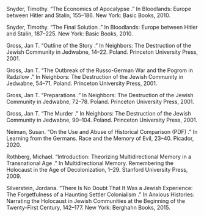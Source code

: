 Snyder, Timothy. “The Economics of Apocalypse .” In Bloodlands: Europe between Hitler and Stalin, 155–186. New York: Basic Books, 2010. 

Snyder, Timothy. “The Final Solution .” In Bloodlands: Europe between Hitler and Stalin, 187–225. New York: Basic Books, 2010.

Gross, Jan T. “Outline of the Story .” In Neighbors: The Destruction of the Jewish Community in Jedwabne, 14–22. Poland. Princeton University Press, 2001. 

Gross, Jan T. “The Outbreak of the Russo-German War and the Pogrom in Radzilow .” In Neighbors: The Destruction of the Jewish Community in Jedwabne, 54–71. Poland. Princeton University Press, 2001.

Gross, Jan T. “Preparations .” In Neighbors: The Destruction of the Jewish Community in Jedwabne, 72–78. Poland. Princeton University Press, 2001.

Gross, Jan T. “The Murder .” In Neighbors: The Destruction of the Jewish Community in Jedwabne, 90–104. Poland. Princeton University Press, 2001.

Neiman, Susan. “On the Use and Abuse of Historical Comparison (PDF) .” In Learning from the Germans. Race and the Memory of Evil, 23–40. Picador, 2020. 

Rothberg, Michael. “Introduction: Theorizing Multidirectional Memory in a Transnational Age .” In Multidirectional Memory. Remembering the Holocaust in the Age of Decolonization, 1–29. Stanford University Press, 2009. 

Silverstein, Jordana. “There Is No Doubt That It Was a Jewish Experience: The Forgetfulness of a Haunting Settler Colonialism .” In Anxious Histories: Narrating the Holocaust in Jewish Communities at the Beginning of the Twenty-First Century, 142–177. New York: Berghahn Books, 2015. 